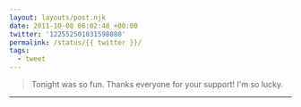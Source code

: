 ```yaml
---
layout: layouts/post.njk
date: 2011-10-08 06:02:48 +00:00
twitter: '122552501831598080'
permalink: /status/{{ twitter }}/
tags: 
  - tweet
---
```


> Tonight was so fun. Thanks everyone for your support! I'm so lucky.

---
